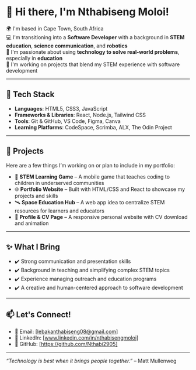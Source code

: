 # 👋 Hi there, I'm Nthabiseng Moloi!

🌍 I'm based in Cape Town, South Africa  
💻 I'm transitioning into a **Software Developer** with a background in **STEM education**, **science communication**, and **robotics**  
🚀 I'm passionate about using **technology to solve real-world problems**, especially in **education**   
🎯 I'm working on projects that blend my STEM experience with software development

---

## 🔧 Tech Stack

- **Languages**: HTML5, CSS3, JavaScript 
- **Frameworks & Libraries**: React, Node.js, Tailwind CSS  
- **Tools**: Git & GitHub, VS Code, Figma, Canva  
- **Learning Platforms**: CodeSpace, Scrimba, ALX, The Odin Project

---

## 🧠 Projects

Here are a few things I’m working on or plan to include in my portfolio:
- 🚀 **STEM Learning Game** – A mobile game that teaches coding to children in underserved communities  
- 🌐 **Portfolio Website** – Built with HTML/CSS and React to showcase my projects and skills  
- 🛰️ **Space Education Hub** – A web app idea to centralize STEM resources for learners and educators  
- 💼 **Profile & CV Page** – A responsive personal website with CV download and animation

---

## ✨ What I Bring

- ✔️ Strong communication and presentation skills  
- ✔️ Background in teaching and simplifying complex STEM topics  
- ✔️ Experience managing outreach and education programs  
- ✔️ A creative and human-centered approach to software development

---

## 📫 Let's Connect!

- 💌 Email: [lebakanthabiseng08@gmail.com] 
- 💼 LinkedIn: [www.linkedin.com/in/nthabisengmoloi]  
- 🐙 GitHub: [https://github.com/Nthabi2905]

---

_“Technology is best when it brings people together.”_ – Matt Mullenweg

<!--
**Nthabi2905/Nthabi2905** is a ✨ _special_ ✨ repository because its `README.md` (this file) appears on your GitHub profile.

Here are some ideas to get you started:

- 🔭 I’m currently working on ...
- 🌱 I’m currently learning ...
- 👯 I’m looking to collaborate on ...
- 🤔 I’m looking for help with ...
- 💬 Ask me about ...
- 📫 How to reach me: ...
- 😄 Pronouns: ...
- ⚡ Fun fact: ...
-->
